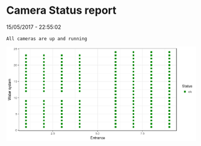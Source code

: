 Camera Status report
================
15/05/2017 - 22:55:02

    All cameras are up and running

![](camreport_files/figure-markdown_github/unnamed-chunk-2-1.png)
